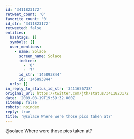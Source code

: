 ```yaml
---
id: '3411823172'
retweet_count: '0'
favorite_count: '0'
id_str: '3411823172'
retweeted: false
entities:
  hashtags: []
  symbols: []
  user_mentions:
    - name: Solace
      screen_name: Solace
      indices:
        - '0'
        - '7'
      id_str: '145893844'
      id: '145893844'
  urls: []
in_reply_to_status_id_str: '3411656738'
original_url: https://twitter.com/jth/status/3411823172
date: '2009-08-19T19:59:32.000Z'
sitemap: false
robots: noindex
reply: true
title: '@solace Where were those pics taken at?'
---
```


@solace Where were those pics taken at?